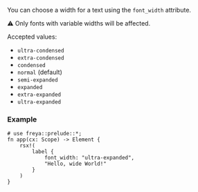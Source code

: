 You can choose a width for a text using the `font_width` attribute.

⚠️ Only fonts with variable widths will be affected.

Accepted values:

- `ultra-condensed`
- `extra-condensed`
- `condensed`
- `normal` (default)
- `semi-expanded`
- `expanded`
- `extra-expanded`
- `ultra-expanded`

### Example

```rust, no_run
# use freya::prelude::*;
fn app(cx: Scope) -> Element {
    rsx!(
        label {
            font_width: "ultra-expanded",
            "Hello, wide World!"
        }
    )
}
```
